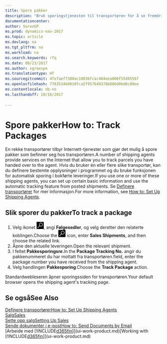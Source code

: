 ```yaml
---
title: Spore pakker
description: "Bruk sporingstjenesten til transportøren for å se fremdriften til en levering."
documentationcenter: 
author: SorenGP
ms.prod: dynamics-nav-2017
ms.topic: article
ms.devlang: na
ms.tgt_pltfrm: na
ms.workload: na
ms.search.keywords: rfq
ms.date: 08/23/2017
ms.author: sgroespe
ms.translationtype: HT
ms.sourcegitcommit: 4fefaef7380ac10836fcac404eea006f55d8556f
ms.openlocfilehash: 7763534d4010fca5f957649378b886d0bd0c89ee
ms.contentlocale: nb-no
ms.lasthandoff: 10/16/2017

---
```

# <a name="how-to-track-packages"></a><span data-ttu-id="2f3e8-103">Spore pakker</span><span class="sxs-lookup"><span data-stu-id="2f3e8-103">How to: Track Packages</span></span>
<span data-ttu-id="2f3e8-104">En rekke transportører tilbyr Internett-tjenester som gjør det mulig å spore pakker som befinner seg hos transportøren.</span><span class="sxs-lookup"><span data-stu-id="2f3e8-104">A number of shipping agents provide services on the Internet that allow you to track parcels you have handed over to the agent.</span></span> <span data-ttu-id="2f3e8-105">Hvis du bruker én eller flere slike transportør, kan du definere bestemte opplysninger i programmet og du bruke funksjonen for automatisk sporing i bokførte leveringer.</span><span class="sxs-lookup"><span data-stu-id="2f3e8-105">If you use one or more of these shipping agents, you can set up certain basic information and use the automatic tracking feature from posted shipments.</span></span> <span data-ttu-id="2f3e8-106">Se [Definere transportører](sales-how-to-set-up-shipping-agents.md) for mer informasjon.</span><span class="sxs-lookup"><span data-stu-id="2f3e8-106">For more information, see [How to: Set Up Shipping Agents](sales-how-to-set-up-shipping-agents.md).</span></span>

## <a name="to-track-a-package"></a><span data-ttu-id="2f3e8-107">Slik sporer du pakker</span><span class="sxs-lookup"><span data-stu-id="2f3e8-107">To track a package</span></span>
1. <span data-ttu-id="2f3e8-108">Velg ikonet ![Søk etter side eller rapport](media/ui-search/search_small.png "Søk etter side eller rapport"), angi **Følgesedler**, og velg deretter den relaterte koblingen.</span><span class="sxs-lookup"><span data-stu-id="2f3e8-108">Choose the ![Search for Page or Report](media/ui-search/search_small.png "Search for Page or Report icon") icon, enter **Sales Shipments**, and then choose the related link.</span></span>
2. <span data-ttu-id="2f3e8-109">Åpne den aktuelle leveringen.</span><span class="sxs-lookup"><span data-stu-id="2f3e8-109">Open the relevant shipment.</span></span>
3. <span data-ttu-id="2f3e8-110">I feltet **Pakkesporingsnr.**</span><span class="sxs-lookup"><span data-stu-id="2f3e8-110">In the **Package Tracking No.**</span></span> <span data-ttu-id="2f3e8-111">angir du pakkenummeret du har mottatt fra transportøren.</span><span class="sxs-lookup"><span data-stu-id="2f3e8-111">field, enter the package number you have received from the shipping agent.</span></span>
4. <span data-ttu-id="2f3e8-112">Velg handlingen **Pakkesporing**.</span><span class="sxs-lookup"><span data-stu-id="2f3e8-112">Choose the **Track Package** action.</span></span>

<span data-ttu-id="2f3e8-113">Standardwebleseren åpner sporingssiden for transportøren.</span><span class="sxs-lookup"><span data-stu-id="2f3e8-113">Your default browser opens the shipping agent's tracking page.</span></span>

## <a name="see-also"></a><span data-ttu-id="2f3e8-114">Se også</span><span class="sxs-lookup"><span data-stu-id="2f3e8-114">See Also</span></span>
[<span data-ttu-id="2f3e8-115">Definere transportører</span><span class="sxs-lookup"><span data-stu-id="2f3e8-115">How to: Set Up Shipping Agents</span></span>](sales-how-to-set-up-shipping-agents.md)  
[<span data-ttu-id="2f3e8-116">Salg</span><span class="sxs-lookup"><span data-stu-id="2f3e8-116">Sales</span></span>](sales-manage-sales.md)  
[<span data-ttu-id="2f3e8-117">Sette opp salg</span><span class="sxs-lookup"><span data-stu-id="2f3e8-117">Setting Up Sales</span></span>](sales-setup-sales.md)  
[<span data-ttu-id="2f3e8-118">Sende dokumenter i e-post</span><span class="sxs-lookup"><span data-stu-id="2f3e8-118">How to: Send Documents by Email</span></span>](ui-how-send-documents-email.md)  
<span data-ttu-id="2f3e8-119">[Arbeide med [!INCLUDE[d365fin](includes/d365fin_md.md)]](ui-work-product.md)</span><span class="sxs-lookup"><span data-stu-id="2f3e8-119">[Working with [!INCLUDE[d365fin](includes/d365fin_md.md)]](ui-work-product.md)</span></span>

